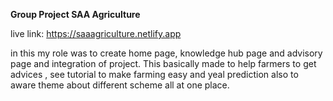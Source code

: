 **Group Project SAA Agriculture**

live link: https://saaagriculture.netlify.app

in this my role was to create home page, knowledge hub page and advisory page and integration of project.
This basically made to help farmers to get advices , see tutorial to make farming easy and yeal prediction also to aware theme about different scheme all at one place.

